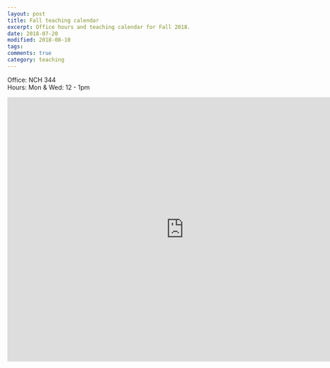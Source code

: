 ```yaml
---
layout: post
title: Fall teaching calendar
excerpt: Office hours and teaching calendar for Fall 2018.     
date: 2018-07-20 
modified: 2018-08-10
tags: 
comments: true
category: teaching
---
```

Office: NCH 344   
Hours: Mon & Wed: 12 - 1pm 


<iframe src="https://calendar.google.com/calendar/embed?showTitle=0&amp;showDate=0&amp;showPrint=0&amp;showTabs=0&amp;showCalendars=0&amp;showTz=0&amp;height=600&amp;wkst=1&amp;bgcolor=%23FFFFFF&amp;src=virginia.edu_nf5j6ocml9bijdeg9aluej4710%40group.calendar.google.com&amp;color=%23B1365F&amp;ctz=America%2FNew_York" style="border-width:0" width="800" height="600" frameborder="0" scrolling="no"></iframe>